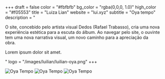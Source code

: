 +++
draft = false
color = "#fbfbfb"
bg_color = "rgba(0,0,0, 1.0)"
high_color = "#f05553"
title = "Luiza Lian"
website = "lui.xyz"
subtitle = "Oya tempo"
description = "<p>O site, concebido pelo artista visual Dedos (Rafael Trabasso), cria uma nova experiência estética para a escuta do álbum. Ao navegar pelo site, o ouvinte tem uma nova narrativa visual, um novo caminho para a apreciação da obra.</p><p>Lorem ipsum dolor sit amet.</p>"
logo = "/images/luilian/luilian-oya.png"
+++

<div class="gallery">
  <img src="/images/luilian/oya-screenshot.jpeg" alt="Oya Tempo" />
  <img src="/images/luilian/oyatempo3-cropped.png" alt="Oya Tempo" />  
  <img src="/images/luilian/oyatempo4-cropped.png" alt="Oya Tempo" />  
</div>